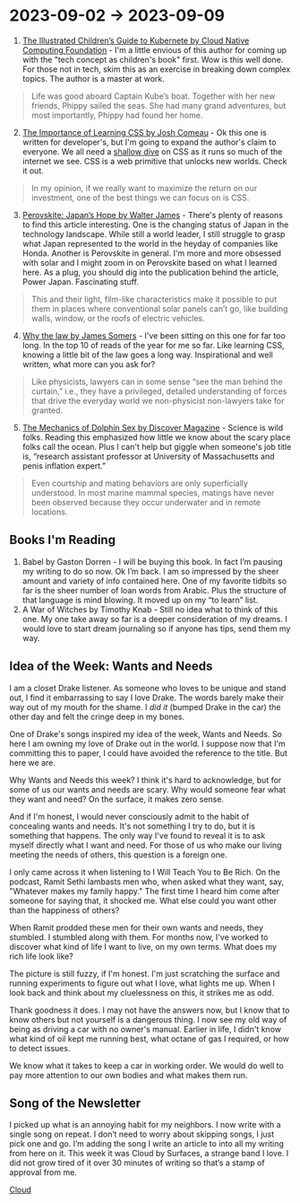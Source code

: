 # 2023-09-02 → 2023-09-09

1. [The Illustrated Children’s Guide to Kubernete by Cloud Native Computing Foundation](https://www.cncf.io/phippy/the-childrens-illustrated-guide-to-kubernetes/) - I'm a little envious of this author for coming up with the "tech concept as children's book" first. Wow is this well done. For those not in tech, skim this as an exercise in breaking down complex topics. The author is a master at work.

> Life was good aboard Captain Kube’s boat. Together with her new friends, Phippy sailed the seas. She had many grand adventures, but most importantly, Phippy had found her home.

2. [The Importance of Learning CSS by Josh Comeau](https://www.joshwcomeau.com/css/the-importance-of-learning-css/) - Ok this one is written for developer's, but I'm going to expand the author's claim to everyone. We all need a [shallow dive](https://spin.atomicobject.com/2021/12/12/shallow-dives-professional-development/) on CSS as it runs so much of the internet we see. CSS is a web primitive that unlocks new worlds. Check it out.

> In my opinion, if we really want to maximize the return on our investment, one of the best things we can focus on is CSS.

3. [Perovskite: Japan’s Hope by Walter James](https://getmatter.com/email/30471161/?token=30471161%3ALdqHAEkTeiLPkcyeuHFLEoae6qI) - There's plenty of reasons to find this article interesting. One is the changing status of Japan in the technology landscape. While still a world leader, I still struggle to grasp what Japan represented to the world in the heyday of companies like Honda. Another is Perovskite in general. I'm more and more obsessed with solar and I might zoom in on Perovskite based on what I learned here. As a plug, you should dig into the publication behind the article, Power Japan. Fascinating stuff.

> This and their light, film-like characteristics make it possible to put them in places where conventional solar panels can’t go, like building walls, window, or the roofs of electric vehicles.

4. [Why the law by James Somers](https://jsomers.net/blog/why-the-law) - I've been sitting on this one for far too long. In the top 10 of reads of the year for me so far. Like learning CSS, knowing a little bit of the law goes a long way. Inspirational and well written, what more can you ask for?

> Like physicists, lawyers can in some sense “see the man behind the curtain,” i.e., they have a privileged, detailed understanding of forces that drive the everyday world we non-physicist non-lawyers take for granted.

5. [The Mechanics of Dolphin Sex by Discover Magazine](https://www.discovermagazine.com/planet-earth/the-mechanics-of-dolphin-sex-all-the-dirty-details-you-need-to-know) - Science is wild folks. Reading this emphasized how little we know about the scary place folks call the ocean. Plus I can't help but giggle when someone's job title is, “research assistant professor at University of Massachusetts and penis inflation expert.”

> Even courtship and mating behaviors are only superficially understood. In most marine mammal species, matings have never been observed because they occur underwater and in remote locations.

## Books I'm Reading

1. Babel by Gaston Dorren - I will be buying this book. In fact I’m pausing my writing to do so now. Ok I’m back. I am so impressed by the sheer amount and variety of info contained here. One of my favorite tidbits so far is the sheer number of loan words from Arabic. Plus the structure of that language is mind blowing. It moved up on my “to learn” list.
2. A War of Witches by Timothy Knab - Still no idea what to think of this one. My one take away so far is a deeper consideration of my dreams. I would love to start dream journaling so if anyone has tips, send them my way.

## Idea of the Week: Wants and Needs

I am a closet Drake listener. As someone who loves to be unique and stand out, I find it embarrassing to say I love Drake. The words barely make their way out of my mouth for the shame. I *did it* (bumped Drake in the car) the other day and felt the cringe deep in my bones.

One of Drake's songs inspired my idea of the week, Wants and Needs. So here I am owning my love of Drake out in the world. I suppose now that I'm committing this to paper, I could have avoided the reference to the title. But here we are.

Why Wants and Needs this week? I think it's hard to acknowledge, but for some of us our wants and needs are scary. Why would someone fear what they want and need? On the surface, it makes zero sense.

And if I'm honest, I would never consciously admit to the habit of concealing wants and needs. It's not something I try to do, but it is something that happens. The only way I've found to reveal it is to ask myself directly what I want and need. For those of us who make our living meeting the needs of others, this question is a foreign one.

I only came across it when listening to I Will Teach You to Be Rich. On the podcast, Ramit Sethi lambasts men who, when asked what they want, say, "Whatever makes my family happy." The first time I heard him come after someone for saying that, it shocked me. What else could you want other than the happiness of others?

When Ramit prodded these men for their own wants and needs, they stumbled. I stumbled along with them. For months now, I've worked to discover what kind of life I want to live, on my own terms. What does my rich life look like?

The picture is still fuzzy, if I'm honest. I'm just scratching the surface and running experiments to figure out what I love, what lights me up. When I look back and think about my cluelessness on this, it strikes me as odd.

Thank goodness it does. I may not have the answers now, but I know that to know others but not yourself is a dangerous thing. I now see my old way of being as driving a car with no owner's manual. Earlier in life, I didn't know what kind of oil kept me running best, what octane of gas I required, or how to detect issues.

We know what it takes to keep a car in working order. We would do well to pay more attention to our own bodies and what makes them run.

## Song of the Newsletter

I picked up what is an annoying habit for my neighbors. I now write with a single song on repeat. I don’t need to worry about skipping songs, I just pick one and go. I’m adding the song I write an article to into all my writing from here on it. This week it was Cloud by Surfaces, a strange band I love. I did not grow tired of it over 30 minutes of writing so that’s a stamp of approval from me.

[Cloud](https://open.spotify.com/track/4H3S0dQ6g8QwacSCp9W156?si=4172254bcec741cd)

